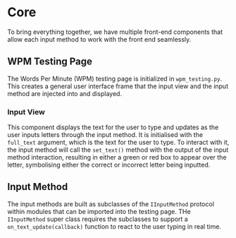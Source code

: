 # Core
To bring everything together, we have multiple front-end components that allow each input method to work with the front end seamlessly.

## WPM Testing Page
The Words Per Minute (WPM) testing page is initialized in `wpm_testing.py`. This creates a general user interface frame that the input view and the input method are injected into and displayed.

### Input View
This component displays the text for the user to type and updates as the user inputs letters through the input method. It is initialised with the `full_text` argument, which is the text for the user to type. To interact with it, the input method will call the `set_text()` method with the output of the input method interaction, resulting in either a green or red box to appear over the letter, symbolising either the correct or incorrect letter being inputted.

## Input Method
The input methods are built as subclasses of the `IInputMethod` protocol within modules that can be imported into the testing page. THe `IInputMethod` super class requires the subclasses to support a `on_text_update(callback)` function to react to the user typing in real time.

